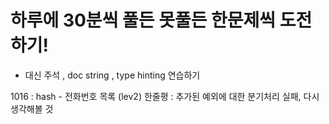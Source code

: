 
# 하루에 30분씩 풀든 못풀든 한문제씩 도전하기!
- 대신 주석 , doc string , type hinting 연습하기


1016 : hash - 전화번호 목록 (lev2) 
한줄평 : 추가된 예외에 대한 분기처리 실패, 다시 생각해볼 것
